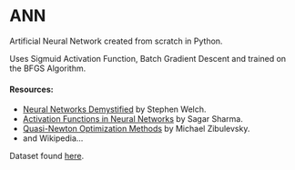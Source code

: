 # ANN
Artificial Neural Network created from scratch in Python.


Uses Sigmuid Activation Function, Batch Gradient Descent and trained on the BFGS Algorithm.

#### Resources:
- [Neural Networks Demystified](https://www.youtube.com/playlist?list=PLiaHhY2iBX9hdHaRr6b7XevZtgZRa1PoU) by Stephen Welch.
- [Activation Functions in Neural Networks](https://towardsdatascience.com/activation-functions-neural-networks-1cbd9f8d91d6) by Sagar Sharma.
- [Quasi-Newton Optimization Methods](https://www.youtube.com/watch?v=uo2z0AT_83k) by Michael Zibulevsky.
- and Wikipedia...

Dataset found [here](https://www.kaggle.com/manjeetsingh/retaildataset).
